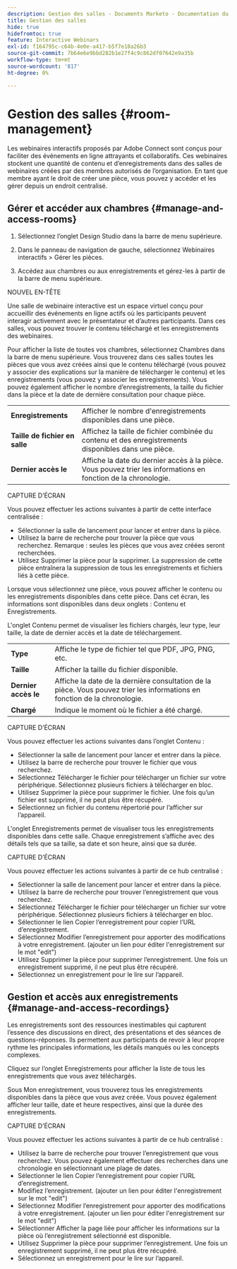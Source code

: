 ```yaml
---
description: Gestion des salles - Documents Marketo - Documentation du produit
title: Gestion des salles
hide: true
hidefromtoc: true
feature: Interactive Webinars
exl-id: f164795c-c64b-4e0e-a417-b5f7e18a26b3
source-git-commit: 7b64e6e9bbd282b1e27f4c9c862df07642e9a35b
workflow-type: tm+mt
source-wordcount: '817'
ht-degree: 0%

---
```


# Gestion des salles {#room-management}

Les webinaires interactifs proposés par Adobe Connect sont conçus pour faciliter des événements en ligne attrayants et collaboratifs. Ces webinaires stockent une quantité de contenu et d’enregistrements dans des salles de webinaires créées par des membres autorisés de l’organisation. En tant que membre ayant le droit de créer une pièce, vous pouvez y accéder et les gérer depuis un endroit centralisé.

## Gérer et accéder aux chambres {#manage-and-access-rooms}

1. Sélectionnez l’onglet Design Studio dans la barre de menu supérieure.

1. Dans le panneau de navigation de gauche, sélectionnez Webinaires interactifs > Gérer les pièces.

1. Accédez aux chambres ou aux enregistrements et gérez-les à partir de la barre de menu supérieure.

NOUVEL EN-TÊTE

Une salle de webinaire interactive est un espace virtuel conçu pour accueillir des événements en ligne actifs où les participants peuvent interagir activement avec le présentateur et d’autres participants. Dans ces salles, vous pouvez trouver le contenu téléchargé et les enregistrements des webinaires.

Pour afficher la liste de toutes vos chambres, sélectionnez Chambres dans la barre de menu supérieure. Vous trouverez dans ces salles toutes les pièces que vous avez créées ainsi que le contenu téléchargé (vous pouvez y associer des explications sur la manière de télécharger le contenu) et les enregistrements (vous pouvez y associer les enregistrements). Vous pouvez également afficher le nombre d’enregistrements, la taille du fichier dans la pièce et la date de dernière consultation pour chaque pièce.

<table><tbody>
  <tr>
    <td><b>Enregistrements</td>
    <td>Afficher le nombre d'enregistrements disponibles dans une pièce.</td>
  </tr>
  <tr>
    <td><b>Taille de fichier en salle</td>
    <td>Affichez la taille de fichier combinée du contenu et des enregistrements disponibles dans une pièce.</td>
  </tr>
  <tr>
    <td><b>Dernier accès le</td>
    <td>Affiche la date du dernier accès à la pièce. Vous pouvez trier les informations en fonction de la chronologie.</td>
  </tr>
</tbody>
</table>

CAPTURE D’ÉCRAN

Vous pouvez effectuer les actions suivantes à partir de cette interface centralisée :

* Sélectionner la salle de lancement   pour lancer et entrer dans la pièce.
* Utilisez la barre de recherche pour trouver la pièce que vous recherchez.
Remarque : seules les pièces que vous avez créées seront recherchées.
* Utilisez Supprimer la pièce pour la supprimer. La suppression de cette pièce entraînera la suppression de tous les enregistrements et fichiers liés à cette pièce.

Lorsque vous sélectionnez une pièce, vous pouvez afficher le contenu ou les enregistrements disponibles dans cette pièce. Dans cet écran, les informations sont disponibles dans deux onglets : Contenu et Enregistrements.

L&#39;onglet Contenu permet de visualiser les fichiers chargés, leur type, leur taille, la date de dernier accès et la date de téléchargement.

<table><tbody>
  <tr>
    <td><b>Type</td>
    <td>Affiche le type de fichier tel que PDF, JPG, PNG, etc.</td>
  </tr>
  <tr>
    <td><b>Taille</td>
    <td>Afficher la taille du fichier disponible.</td>
  </tr>
  <tr>
    <td><b>Dernier accès le</td>
    <td>Affiche la date de la dernière consultation de la pièce. Vous pouvez trier les informations en fonction de la chronologie.</td>
  </tr>
  <tr>
    <td><b>Chargé</td>
    <td>Indique le moment où le fichier a été chargé.</td>
  </tr>
</tbody>
</table>

CAPTURE D’ÉCRAN

Vous pouvez effectuer les actions suivantes dans l’onglet Contenu :

* Sélectionner la salle de lancement   pour lancer et entrer dans la pièce.
* Utilisez la barre de recherche pour trouver le fichier que vous recherchez.
* Sélectionnez Télécharger le fichier pour télécharger un fichier sur votre périphérique. Sélectionnez plusieurs fichiers à télécharger en bloc.
* Utilisez Supprimer la pièce pour supprimer le fichier. Une fois qu’un fichier est supprimé, il ne peut plus être récupéré.
* Sélectionnez un fichier du contenu répertorié pour l’afficher sur l’appareil.

L&#39;onglet Enregistrements permet de visualiser tous les enregistrements disponibles dans cette salle. Chaque enregistrement s’affiche avec des détails tels que sa taille, sa date et son heure, ainsi que sa durée.

CAPTURE D’ÉCRAN

Vous pouvez effectuer les actions suivantes à partir de ce hub centralisé :

* Sélectionner la salle de lancement   pour lancer et entrer dans la pièce.
* Utilisez la barre de recherche pour trouver l’enregistrement que vous recherchez.
* Sélectionnez Télécharger le fichier pour télécharger un fichier sur votre périphérique. Sélectionnez plusieurs fichiers à télécharger en bloc.
* Sélectionner le lien Copier l’enregistrement   pour copier l’URL d’enregistrement.
* Sélectionnez Modifier l’enregistrement pour apporter des modifications à votre enregistrement. (ajouter un lien pour éditer l&#39;enregistrement sur le mot &quot;edit&quot;)
* Utilisez Supprimer la pièce pour supprimer l’enregistrement. Une fois un enregistrement supprimé, il ne peut plus être récupéré.
* Sélectionnez un enregistrement pour le lire sur l’appareil.

## Gestion et accès aux enregistrements {#manage-and-access-recordings}

Les enregistrements sont des ressources inestimables qui capturent l’essence des discussions en direct, des présentations et des séances de questions-réponses. Ils permettent aux participants de revoir à leur propre rythme les principales informations, les détails manqués ou les concepts complexes.

Cliquez sur l’onglet Enregistrements pour afficher la liste de tous les enregistrements que vous avez téléchargés.

Sous Mon enregistrement, vous trouverez tous les enregistrements disponibles dans la pièce que vous avez créée. Vous pouvez également afficher leur taille, date et heure respectives, ainsi que la durée des enregistrements.

CAPTURE D’ÉCRAN

Vous pouvez effectuer les actions suivantes à partir de ce hub centralisé :

* Utilisez la barre de recherche pour trouver l’enregistrement que vous recherchez. Vous pouvez également effectuer des recherches dans une chronologie en sélectionnant une plage de dates.
* Sélectionner le lien Copier l’enregistrement   pour copier l’URL d’enregistrement.
* Modifiez l’enregistrement. (ajouter un lien pour éditer l&#39;enregistrement sur le mot &quot;edit&quot;)
* Sélectionnez Modifier l’enregistrement pour apporter des modifications à votre enregistrement. (ajouter un lien pour éditer l&#39;enregistrement sur le mot &quot;edit&quot;)
* Sélectionner Afficher la page liée   pour afficher les informations sur la pièce où l’enregistrement sélectionné est disponible.
* Utilisez Supprimer la pièce pour supprimer l’enregistrement. Une fois un enregistrement supprimé, il ne peut plus être récupéré.
* Sélectionnez un enregistrement pour le lire sur l’appareil.
